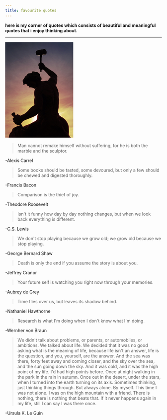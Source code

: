 ```yaml
---
title: favourite quotes
---
```


**here is my corner of quotes which consists of beautiful and meaningful quotes that i enjoy thinking about.**   

---

<img src="/images/selfmademan.jpg" width="219.3" height="306.9">

> Man cannot remake himself without suffering, for he is both the marble and the sculptor.
> 
-Alexis Carrel

> Some books should be tasted, some devoured, but only a few should be chewed and digested thoroughly.
> 
-Francis Bacon

> Comparison is the thief of joy.
> 
-Theodore Roosevelt

> Isn't it funny how day by day nothing changes, but when we look back everything is different.
> 
-C.S. Lewis

> We don't stop playing because we grow old; we grow old because we stop playing.  
> 
-George Bernard Shaw

> Death is only the end if you assume the story is about you.
> 
-Jeffrey Cranor

> Your future self is watching you right now through your memories.
> 
-Aubrey de Grey

> Time flies over us, but leaves its shadow behind. 
> 
-Nathaniel Hawthorne

> Research is what I'm doing when I don't know what I'm doing.
> 
-Wernher von Braun

> We didn't talk about problems, or parents, or automobiles, or ambitions. We talked about life. We decided that it was no good asking what is the meaning of life, because life isn't an answer, life is the question, and you, yourself, are the answer. And the sea was there, forty feet away and coming closer, and the sky over the sea, and the sun going down the sky. And it was cold, and it was the high point of my life.
I'd had high points before. Once at night walking in the park in the rain in autumn. Once out in the desert, under the stars, when I turned into the earth turning on its axis. Sometimes thinking, just thinking things through. But always alone. By myself. This time I was not alone. I was on the high mountain with a friend. There is nothing, there is nothing that beats that. If it never happens again in my life, still I can say I was there once.
>  
-Ursula K. Le Guin 


<!-- ![]({{site.baseurl}}/images/ursulakleguin.png)

![]({{site.baseurl}}/images/cslewis.jpg)

![]({{site.baseurl}}/images/alexiscarrel.jpg)

![]({{site.baseurl}}/images/bernardshaw.jpg)

![]({{site.baseurl}}/images/jeffreycranor.jpg)

![]({{site.baseurl}}/images/aubreydegrey.jpg)

![]({{site.baseurl}}/images/nathanielhawthorne.jpg)

![]({{site.baseurl}}/images/wernhervonbraun.jpg) -->
